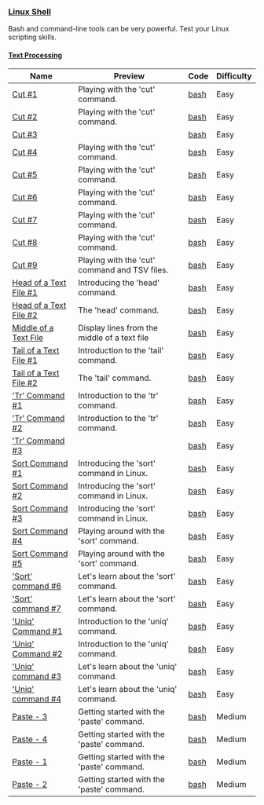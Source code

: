 ### [Linux Shell](https://www.hackerrank.com/domains/shell)
Bash and command-line tools can be very powerful. Test your Linux scripting skills.

#### [Text Processing](https://www.hackerrank.com/domains/shell/textpro)

Name | Preview | Code | Difficulty
---- | ------- | ---- | ----------
[Cut #1](https://www.hackerrank.com/challenges/text-processing-cut-1)|Playing with the 'cut' command.|[bash](text-processing-cut-1.sh)|Easy
[Cut #2](https://www.hackerrank.com/challenges/text-processing-cut-2)|Playing with the 'cut' command.|[bash](text-processing-cut-2.sh)|Easy
[Cut #3](https://www.hackerrank.com/challenges/text-processing-cut-3)||[bash](text-processing-cut-3.sh)|Easy
[Cut #4](https://www.hackerrank.com/challenges/text-processing-cut-4)|Playing with the 'cut' command.|[bash](text-processing-cut-4.sh)|Easy
[Cut #5](https://www.hackerrank.com/challenges/text-processing-cut-5)|Playing with the 'cut' command.|[bash](text-processing-cut-5.sh)|Easy
[Cut #6](https://www.hackerrank.com/challenges/text-processing-cut-6)|Playing with the 'cut' command.|[bash](text-processing-cut-6.sh)|Easy
[Cut #7](https://www.hackerrank.com/challenges/text-processing-cut-7)|Playing with the 'cut' command.|[bash](text-processing-cut-7.sh)|Easy
[Cut #8](https://www.hackerrank.com/challenges/text-processing-cut-8)|Playing with the 'cut' command.|[bash](text-processing-cut-8.sh)|Easy
[Cut #9](https://www.hackerrank.com/challenges/text-processing-cut-9)|Playing with the 'cut' command and TSV files.|[bash](text-processing-cut-9.sh)|Easy
[Head of a Text File #1](https://www.hackerrank.com/challenges/text-processing-head-1)|Introducing the 'head' command.|[bash](text-processing-head-1.sh)|Easy
[Head of a Text File #2](https://www.hackerrank.com/challenges/text-processing-head-2)|The 'head' command.|[bash](text-processing-head-2.sh)|Easy
[Middle of a Text File](https://www.hackerrank.com/challenges/text-processing-in-linux---the-middle-of-a-text-file)|Display lines from the middle of a text file|[bash](text-processing-in-linux---the-middle-of-a-text-file.sh)|Easy
[Tail of a Text File #1](https://www.hackerrank.com/challenges/text-processing-tail-1)|Introduction to the 'tail' command.|[bash](text-processing-tail-1.sh)|Easy
[Tail of a Text File #2](https://www.hackerrank.com/challenges/text-processing-tail-2)|The 'tail' command.|[bash](text-processing-tail-2.sh)|Easy
['Tr' Command #1](https://www.hackerrank.com/challenges/text-processing-tr-1)|Introduction to the 'tr' command.|[bash](text-processing-tr-1.sh)|Easy
['Tr' Command #2](https://www.hackerrank.com/challenges/text-processing-tr-2)|Introduction to the 'tr' command.|[bash](text-processing-tr-2.sh)|Easy
['Tr' Command #3](https://www.hackerrank.com/challenges/text-processing-tr-3)||[bash](text-processing-tr-3.sh)|Easy
[Sort Command #1](https://www.hackerrank.com/challenges/text-processing-sort-1)|Introducing the 'sort' command in Linux.|[bash](text-processing-sort-1.sh)|Easy
[Sort Command #2](https://www.hackerrank.com/challenges/text-processing-sort-2)|Introducing the 'sort' command in Linux.|[bash](text-processing-sort-2.sh)|Easy
[Sort Command #3](https://www.hackerrank.com/challenges/text-processing-sort-3)|Introducing the 'sort' command in Linux.|[bash](text-processing-sort-3.sh)|Easy
[Sort Command #4](https://www.hackerrank.com/challenges/text-processing-sort-4)|Playing around with the 'sort' command.|[bash](text-processing-sort-4.sh)|Easy
[Sort Command #5](https://www.hackerrank.com/challenges/text-processing-sort-5)|Playing around with the 'sort' command.|[bash](text-processing-sort-5.sh)|Easy
['Sort' command #6](https://www.hackerrank.com/challenges/text-processing-sort-6)|Let's learn about the 'sort' command.|[bash](text-processing-sort-6.sh)|Easy
['Sort' command #7](https://www.hackerrank.com/challenges/text-processing-sort-7)|Let's learn about the 'sort' command.|[bash](text-processing-sort-7.sh)|Easy
['Uniq' Command #1](https://www.hackerrank.com/challenges/text-processing-in-linux-the-uniq-command-1)|Introduction to the 'uniq' command.|[bash](text-processing-in-linux-the-uniq-command-1.sh)|Easy
['Uniq' Command #2](https://www.hackerrank.com/challenges/text-processing-in-linux-the-uniq-command-2)|Introduction to the 'uniq' command.|[bash](text-processing-in-linux-the-uniq-command-2.sh)|Easy
['Uniq' command #3](https://www.hackerrank.com/challenges/text-processing-in-linux-the-uniq-command-3)|Let's learn about the 'uniq' command.|[bash](text-processing-in-linux-the-uniq-command-3.sh)|Easy
['Uniq' command #4](https://www.hackerrank.com/challenges/text-processing-in-linux-the-uniq-command-4)|Let's learn about the 'uniq' command.|[bash](text-processing-in-linux-the-uniq-command-4.sh)|Easy
[Paste - 3](https://www.hackerrank.com/challenges/paste-3)|Getting started with the 'paste' command.|[bash](paste-3.sh)|Medium
[Paste - 4](https://www.hackerrank.com/challenges/paste-4)|Getting started with the 'paste' command.|[bash](paste-4.sh)|Medium
[Paste - 1](https://www.hackerrank.com/challenges/paste-1)|Getting started with the 'paste' command.|[bash](paste-1.sh)|Medium
[Paste - 2](https://www.hackerrank.com/challenges/paste-2)|Getting started with the 'paste' command.|[bash](paste-2.sh)|Medium

